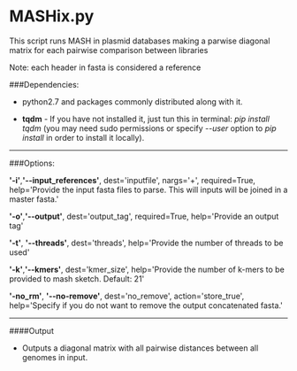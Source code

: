 # MASHix.py

This script runs MASH in plasmid databases making a parwise diagonal matrix for each pairwise comparison between libraries

Note: each header in fasta is considered a reference

###Dependencies:

* python2.7 and packages commonly distributed along with it.

* **tqdm** - If you have not installed it, just tun this in terminal: _pip install tqdm_ (you may need sudo permissions or specify _--user_ option to _pip install_ in order to install it locally).

---

###Options:

**'-i'**,**'--input_references'**, dest='inputfile', nargs='+', required=True, help='Provide the input fasta files to parse. This will inputs will be joined in a master fasta.'

**'-o'**,**'--output'**, dest='output_tag', required=True, help='Provide an output tag'

**'-t'**, **'--threads'**, dest='threads', help='Provide the number of threads to be used'

**'-k'**,**'--kmers'**, dest='kmer_size', help='Provide the number of k-mers to be provided to mash sketch. Default: 21'

**'-no_rm'**, **'--no-remove'**, dest='no_remove', action='store_true', help='Specify if you do not want to remove the output concatenated fasta.'

---

####Output

* Outputs a diagonal matrix with all pairwise distances between all genomes in input.
